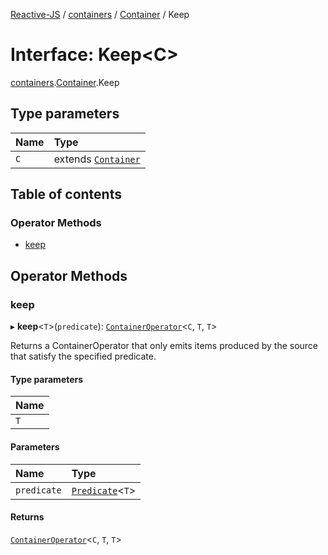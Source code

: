[Reactive-JS](../README.md) / [containers](../modules/containers.md) / [Container](../modules/containers.Container.md) / Keep

# Interface: Keep<C\>

[containers](../modules/containers.md).[Container](../modules/containers.Container.md).Keep

## Type parameters

| Name | Type |
| :------ | :------ |
| `C` | extends [`Container`](containers.Container-1.md) |

## Table of contents

### Operator Methods

- [keep](containers.Container.Keep.md#keep)

## Operator Methods

### keep

▸ **keep**<`T`\>(`predicate`): [`ContainerOperator`](../modules/containers.md#containeroperator)<`C`, `T`, `T`\>

Returns a ContainerOperator that only emits items produced by the
source that satisfy the specified predicate.

#### Type parameters

| Name |
| :------ |
| `T` |

#### Parameters

| Name | Type |
| :------ | :------ |
| `predicate` | [`Predicate`](../modules/functions.md#predicate)<`T`\> |

#### Returns

[`ContainerOperator`](../modules/containers.md#containeroperator)<`C`, `T`, `T`\>
